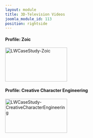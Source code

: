 ```yaml
---
layout: module
title: 3D-Television Videos
joomla_module_id: 113
position: rightside
---
```

<h4>Profile: Zoic</h4>
<a rel="shadowbox;width=820;height=460" target="_blank" href="index.php?option=com_content&amp;view=article&amp;id=496&amp;tmpl=component"><img alt="LWCaseStudy-Zoic" src="{{"images/thumbnails/LWCaseStudy-Zoic.jpg" | cdn }}" height="110" width="200" /></a>
<h4>Profile: Creative Character Engineering</h4>
<a rel="shadowbox;width=820;height=460" target="_blank" href="index.php?option=com_content&amp;view=article&amp;id=495&amp;tmpl=component"><img alt="LWCaseStudy-CreativeCharacterEngineering" src="{{"images/thumbnails/LWCaseStudy-CreativeCharacterEngineering.jpg" | cdn }}" height="110" width="200" /></a>
